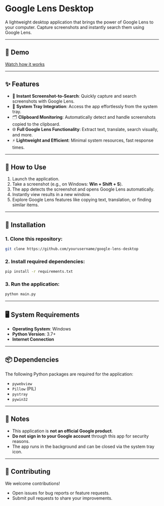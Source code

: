 # Google Lens Desktop

A lightweight desktop application that brings the power of Google Lens to your computer. Capture screenshots and instantly search them using Google Lens.

---

## 🎥 Demo  
[Watch how it works](https://www.youtube.com/watch?v=b0eEuhCZuHA)

---

## ✨ Features  
- 📸 **Instant Screenshot-to-Search**: Quickly capture and search screenshots with Google Lens.  
- 📌 **System Tray Integration**: Access the app effortlessly from the system tray.  
- 🗂 **Clipboard Monitoring**: Automatically detect and handle screenshots copied to the clipboard.  
- 🌐 **Full Google Lens Functionality**: Extract text, translate, search visually, and more.  
- ⚡ **Lightweight and Efficient**: Minimal system resources, fast response times.

---

## 🚀 How to Use  
1. Launch the application.  
2. Take a screenshot (e.g., on Windows: **Win + Shift + S**).  
3. The app detects the screenshot and opens Google Lens automatically.  
4. Instantly view results in a new window.  
5. Explore Google Lens features like copying text, translation, or finding similar items.  

---

## 🔧 Installation  

### 1. Clone this repository:
```bash
git clone https://github.com/yourusername/google-lens-desktop
```

### 2. Install required dependencies:
```bash
pip install -r requirements.txt
```

### 3. Run the application:
```bash
python main.py
```

---

## 🖥️ System Requirements  
- **Operating System**: Windows  
- **Python Version**: 3.7+  
- **Internet Connection**  

---

## 📦 Dependencies  
The following Python packages are required for the application:  
- `pywebview`  
- `Pillow` (PIL)  
- `pystray`  
- `pywin32`  

---

## 📝 Notes  
- This application is **not an official Google product**.  
- **Do not sign in to your Google account** through this app for security reasons.  
- The app runs in the background and can be closed via the system tray icon.  

---

## 🤝 Contributing  
We welcome contributions!  
- Open issues for bug reports or feature requests.  
- Submit pull requests to share your improvements.
